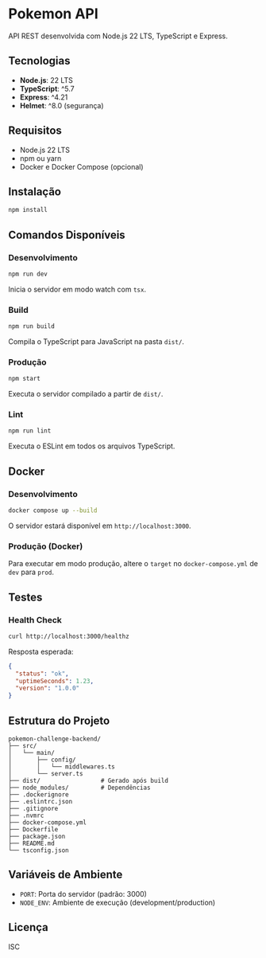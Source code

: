# Pokemon API

API REST desenvolvida com Node.js 22 LTS, TypeScript e Express.

## Tecnologias

- **Node.js**: 22 LTS
- **TypeScript**: ^5.7
- **Express**: ^4.21
- **Helmet**: ^8.0 (segurança)

## Requisitos

- Node.js 22 LTS
- npm ou yarn
- Docker e Docker Compose (opcional)

## Instalação

```bash
npm install
```

## Comandos Disponíveis

### Desenvolvimento
```bash
npm run dev
```
Inicia o servidor em modo watch com `tsx`.

### Build
```bash
npm run build
```
Compila o TypeScript para JavaScript na pasta `dist/`.

### Produção
```bash
npm start
```
Executa o servidor compilado a partir de `dist/`.

### Lint
```bash
npm run lint
```
Executa o ESLint em todos os arquivos TypeScript.

## Docker

### Desenvolvimento
```bash
docker compose up --build
```

O servidor estará disponível em `http://localhost:3000`.

### Produção (Docker)
Para executar em modo produção, altere o `target` no `docker-compose.yml` de `dev` para `prod`.

## Testes

### Health Check
```bash
curl http://localhost:3000/healthz
```

Resposta esperada:
```json
{
  "status": "ok",
  "uptimeSeconds": 1.23,
  "version": "1.0.0"
}
```

## Estrutura do Projeto

```
pokemon-challenge-backend/
├── src/
│   └── main/
│       ├── config/
│       │   └── middlewares.ts
│       └── server.ts
├── dist/                 # Gerado após build
├── node_modules/         # Dependências
├── .dockerignore
├── .eslintrc.json
├── .gitignore
├── .nvmrc
├── docker-compose.yml
├── Dockerfile
├── package.json
├── README.md
└── tsconfig.json
```

## Variáveis de Ambiente

- `PORT`: Porta do servidor (padrão: 3000)
- `NODE_ENV`: Ambiente de execução (development/production)

## Licença

ISC
